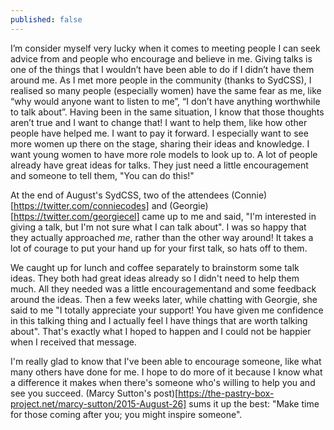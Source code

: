 ```yaml
---
published: false
---
```


I’m consider myself very lucky when it comes to meeting people I can seek advice from and people who encourage and believe in me. Giving talks is one of the things that I wouldn’t have been able to do if I didn’t have them around me. As I met more people in the community (thanks to SydCSS), I realised so many people (especially women) have the same fear as me, like “why would anyone want to listen to me”, “I don’t have anything worthwhile to talk about”. Having been in the same situation,  I know that those thoughts aren’t true and I want to change that! I want to help them, like how other people have helped me. I want to pay it forward. I especially want to see more women up there on the stage, sharing their ideas and knowledge. I want young women to have more role models to look up to. A lot of people already have great ideas for talks. They just need a little encouragement and someone to tell them, "You can do this!"

At the end of August's SydCSS, two of the attendees (Connie)[https://twitter.com/conniecodes] and (Georgie)[https://twitter.com/georgiecel] came up to me and said, "I'm interested in giving a talk, but I'm not sure what I can talk about". I was so happy that they actually approached _me_, rather than the other way around! It takes a lot of courage to put your hand up for your first talk, so hats off to them. 

We caught up for lunch and coffee separately to brainstorm some talk ideas. They both had great ideas already so I didn't need to help them much. All they needed was a little encouragementand and some feedback around the ideas. Then a few weeks later, while chatting with Georgie, she said to me "I totally appreciate your support! You have given me confidence in this talking thing and I actually feel I have things that are worth talking about". That's exactly what I hoped to happen and I could not be happier when I received that message. 


I'm really glad to know that I've been able to encourage someone, like what many others have done for me. I hope to do more of it because I know what a difference it makes when there's someone who's willing to help you and see you succeed. (Marcy Sutton's post)[https://the-pastry-box-project.net/marcy-sutton/2015-August-26] sums it up the best: "Make time for those coming after you; you might inspire someone".